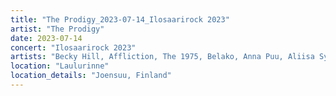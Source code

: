```yaml
---
title: "The Prodigy_2023-07-14_Ilosaarirock 2023"
artist: "The Prodigy"
date: 2023-07-14
concert: "Ilosaarirock 2023"
artists: "Becky Hill, Affliction, The 1975, Belako, Anna Puu, Aliisa Syrjä, Coach Party, Blaas of Glory, Claude, Buntai, Anfisa Letyago, Bombay Bicycle Club, The Prodigy, Bob uit Zuid, 30Zona, Antoon, Carl Cox, AR/CO, Fox, Angel Olsen, Andy C, Bökkers, Amon Amarth, Antti Autio, All Faces Down, 2xŠihta, Annisokay"
location: "Laulurinne"
location_details: "Joensuu, Finland"
---
```

